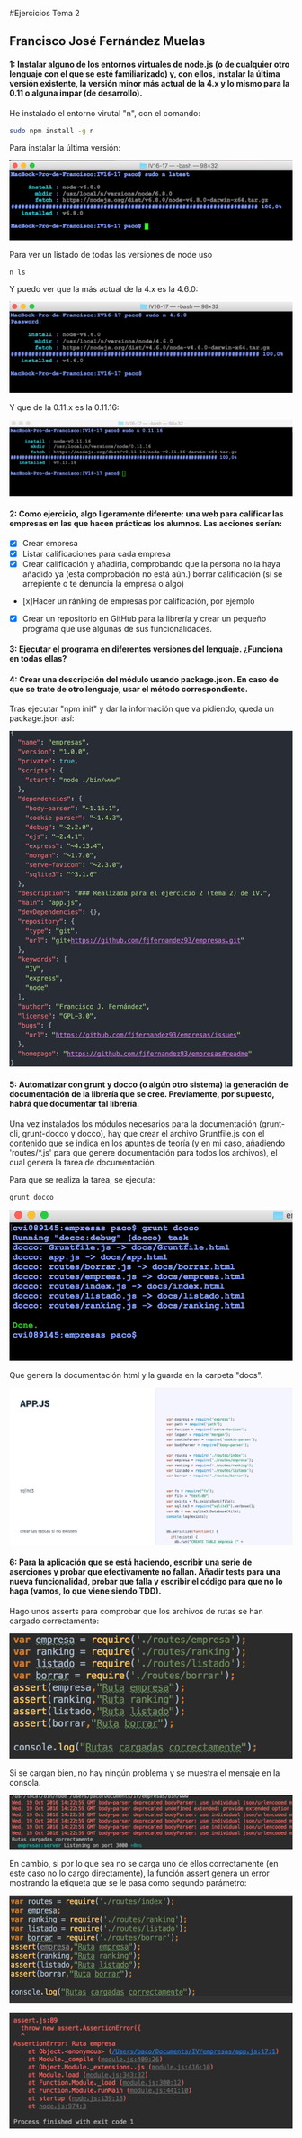 #Ejercicios Tema 2
## Francisco José Fernández Muelas


#### 1: Instalar alguno de los entornos virtuales de node.js (o de cualquier otro lenguaje con el que se esté familiarizado) y, con ellos, instalar la última versión existente, la versión minor más actual de la 4.x y lo mismo para la 0.11 o alguna impar (de desarrollo).

He instalado el entorno virutal "n", con el comando:

``` bash
sudo npm install -g n
```
Para instalar la última versión:

![img1](https://github.com/fjfernandez93/EjerciciosIV/blob/master/tema2/capturas/img1.png)

Para ver un listado de todas las versiones de node uso

``` bash
n ls
```
Y puedo ver que la más actual de la 4.x es la 4.6.0:

![img2](https://github.com/fjfernandez93/EjerciciosIV/blob/master/tema2/capturas/img2.png)


Y que de la 0.11.x es la 0.11.16:

![img3](https://github.com/fjfernandez93/EjerciciosIV/blob/master/tema2/capturas/img3.png)


#### 2: Como ejercicio, algo ligeramente diferente: una web para calificar las empresas en las que hacen prácticas los alumnos. Las acciones serían:

- [x] Crear empresa
- [x] Listar calificaciones para cada empresa
- [x] Crear calificación y añadirla, comprobando que la persona no la   haya añadido ya (esta comprobación no está aún.)
borrar calificación (si se arrepiente o te denuncia la empresa o algo)
- [x]Hacer un ránking de empresas por calificación, por ejemplo
- [x] Crear un repositorio en GitHub para la librería y crear un pequeño programa que use algunas de sus funcionalidades.

#### 3: Ejecutar el programa en diferentes versiones del lenguaje. ¿Funciona en todas ellas?

#### 4: Crear una descripción del módulo usando package.json. En caso de que se trate de otro lenguaje, usar el método correspondiente.

Tras ejecutar "npm init" y dar la información que va pidiendo, queda un package.json así:

![img4](https://github.com/fjfernandez93/EjerciciosIV/blob/master/tema2/capturas/img4.png)



#### 5: Automatizar con grunt y docco (o algún otro sistema) la generación de documentación de la librería que se cree. Previamente, por supuesto, habrá que documentar tal librería.

Una vez instalados los módulos necesarios para la documentación (grunt-cli, grunt-docco y docco), hay que crear el archivo Gruntfile.js con el contenido que se indica en los apuntes de teoría (y en mi caso, añadiendo   'routes/\*.js' para que genere documentación para todos los archivos), el cual genera la tarea de documentación.

Para que se realiza la tarea, se ejecuta:

``` bash
grunt docco
```

![img5](https://github.com/fjfernandez93/EjerciciosIV/blob/master/tema2/capturas/img5.png)

Que genera la documentación html y la guarda en la carpeta "docs".

![img6](https://github.com/fjfernandez93/EjerciciosIV/blob/master/tema2/capturas/img6.png)


#### 6: Para la aplicación que se está haciendo, escribir una serie de aserciones y probar que efectivamente no fallan. Añadir tests para una nueva funcionalidad, probar que falla y escribir el código para que no lo haga (vamos, lo que viene siendo TDD).


Hago unos asserts para comprobar que los archivos de rutas se han cargado correctamente:

![img7](https://github.com/fjfernandez93/EjerciciosIV/blob/master/tema2/capturas/img7.png)

Si se cargan bien, no hay ningún problema y se muestra el mensaje en la consola.

![img8](https://github.com/fjfernandez93/EjerciciosIV/blob/master/tema2/capturas/img8.png)

En cambio, si por lo que sea no se carga uno de ellos correctamente (en este caso no lo cargo directamente), la función assert genera un error mostrando la etiqueta que se le pasa como segundo parámetro:

![img9](https://github.com/fjfernandez93/EjerciciosIV/blob/master/tema2/capturas/img9.png)

![img10](https://github.com/fjfernandez93/EjerciciosIV/blob/master/tema2/capturas/img10.png)

